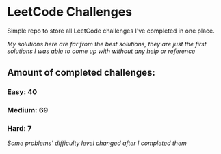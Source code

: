 
# LeetCode Challenges

Simple repo to store all LeetCode challenges I've completed in one place.

<i>My solutions here are far from the best solutions, they are just the first solutions I was able to come up with without any help or reference</i>

## Amount of completed challenges:

### Easy: 40

### Medium: 69

### Hard: 7

<i>Some problems' difficulty level changed after I completed them</i>

